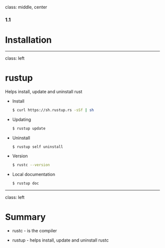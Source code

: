 class: middle, center

### 1.1

# Installation

---

class: left

# rustup

Helps install, update and uninstall rust

- Install

  ```bash
  $ curl https://sh.rustup.rs -sSf | sh
  ```

- Updating

  ```bash
  $ rustup update
  ```

- Uninstall

  ```bash
  $ rustup self uninstall
  ```

- Version

  ```bash
  $ rustc --version
  ```

- Local documentation

  ```bash
  $ rustup doc
  ```

---

class: left

# Summary

- rustc - is the compiler

- rustup - helps install, update and uninstall rustc
